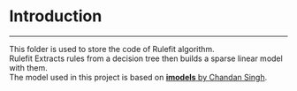 # Introduction
-----------------------------------------------------------------------------------
This folder is used to store the code of Rulefit algorithm.  
Rulefit Extracts rules from a decision tree then builds a sparse linear model with them.  
The model used in this project is based on [**imodels** by Chandan Singh](https://github.com/csinva/imodels.git).

